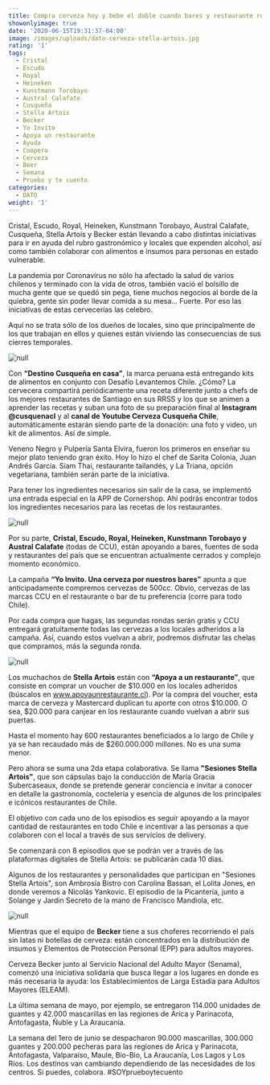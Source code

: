 ```yaml
---
title: Compra cerveza hoy y bebe el doble cuando bares y restaurante reabran
showonlyimage: true
date: '2020-06-15T19:31:37-04:00'
image: /images/uploads/dato-cerveza-stella-artois.jpg
rating: '1'
tags:
  - Cristal
  - Escudo
  - Royal
  - Heineken
  - Kunstmann Torobayo
  - Austral Calafate
  - Cusqueña
  - Stella Artois
  - Becker
  - Yo Invito
  - Apoya un restaurante
  - Ayuda
  - Coopera
  - Cerveza
  - Beer
  - Semana
  - Pruebo y te cuento
categories:
  - DATO
weight: '1'
---
```

Cristal, Escudo, Royal, Heineken, Kunstmann Torobayo, Austral Calafate, Cusqueña, Stella Artois y Becker están llevando a cabo distintas iniciativas para ir en ayuda del rubro gastronómico y locales que expenden alcohol, así como también colaborar con alimentos e insumos para personas en estado vulnerable.

<!--more-->

La pandemia por Coronavirus no sólo ha afectado la salud de varios chilenos y terminado con la vida de otros, también vació el bolsillo de mucha gente que se quedó sin pega, tiene muchos negocios al borde de la quiebra, gente sin poder llevar comida a su mesa… Fuerte. Por eso las iniciativas de estas cervecerías las celebro. 

Aquí no se trata sólo de los dueños de locales, sino que principalmente de los que trabajan en ellos y quienes están viviendo las consecuencias de sus cierres temporales.

![null](/images/uploads/dato-cerveza-cusquen-a2.jpg)

Con **“Destino Cusqueña en casa”**, la marca peruana está entregando kits de alimentos en conjunto con Desafío Levantemos Chile. ¿Cómo? La cervecera compartirá periódicamente una receta diferente junto a chefs de los mejores restaurantes de Santiago en sus RRSS y los que se animen a aprender las recetas y suban una foto de su preparación final al **Instagram** **@cusquenacl** y al **canal de Youtube Cerveza Cusqueña Chile**, automáticamente estarán siendo parte de la donación: una foto y video, un kit de alimentos. Así de simple.

Veneno Negro y Pulpería Santa Elvira, fueron los primeros en enseñar su mejor plato teniendo gran éxito. Hoy lo hizo el chef de Sarita Colonia, Juan Andrés García. Siam Thai, restaurante tailandés, y La Triana, opción vegetariana, también serán parte de la iniciativa. 

Para tener los ingredientes necesarios sin salir de la casa, se implementó una entrada especial en la APP de Cornershop. Ahí podrás encontrar todos los ingredientes necesarios para las recetas de los restaurantes. 

![null](/images/uploads/dato-cervezas-yoinvito.jpg)

Por su parte, **Cristal, Escudo, Royal, Heineken, Kunstmann Torobayo y Austral Calafate** (todas de CCU), están apoyando a bares, fuentes de soda y restaurantes del país que se encuentran actualmente cerrados y complejo momento económico.

La campaña **“Yo Invito. Una cerveza por nuestros bares”** apunta a que anticipadamente compremos cervezas de 500cc. Obvio, cervezas de las marcas CCU en el restaurante o bar de tu preferencia (corre para todo Chile). 

Por cada compra que hagas, las segundas rondas serán gratis y CCU entregará gratuitamente todas las cervezas a los locales adheridos a la campaña. Así, cuando estos vuelvan a abrir, podremos disfrutar las chelas que compramos, más la segunda ronda.

![null](/images/uploads/dato-cerveza-stella2.jpg)

Los muchachos de **Stella Artois** están con **“Apoya a un restaurante”**, que consiste en comprar un voucher de $10.000 en los locales adheridos (búscalos en www.apoyaunrestaurante.cl). Por la compra del voucher, esta marca de cerveza y Mastercard duplican tu aporte con otros $10.000. O sea, $20.000 para canjear en los restaurante cuando vuelvan a abrir sus puertas.

Hasta el momento hay 600 restaurantes beneficiados a lo largo de Chile y ya se han recaudado más de $260.000.000 millones. No es una suma menor.

Pero ahora se suma una 2da etapa colaborativa. Se llama **"Sesiones Stella Artois"**, que son cápsulas bajo la conducción de María Gracia Subercaseaux, donde se pretende generar conciencia e invitar a conocer en detalle la gastronomía, coctelería y esencia de algunos de los principales e icónicos restaurantes de Chile. 

El objetivo con cada uno de los episodios es seguir apoyando a la mayor cantidad de restaurantes en todo Chile e incentivar a las personas a que colaboren con el local a través de sus servicios de delivery.

Se comenzará con 8 episodios que se podrán ver a través de las plataformas digitales de Stella Artois: se publicarán cada 10 días.

Algunos de los restaurantes y personalidades que participan en "Sesiones Stella Artois", son Ambrosía Bistro con Carolina Bassan, el Lolita Jones, en donde veremos a Nicolás Yankovic. El episodio de la Picantería, junto a Solange y Jardin Secreto de la mano de Francisco Mandiola, etc.

![null](/images/uploads/dato-cerveza-becker-collage.jpg)

Mientras que el equipo de **Becker** tiene a sus choferes recorriendo el país sin latas ni botellas de cerveza: están concentrados en la distribución de insumos y Elementos de Protección Personal (EPP) para adultos mayores.

Cerveza Becker junto al Servicio Nacional del Adulto Mayor (Senama), comenzó una iniciativa solidaria que busca llegar a los lugares en donde es más necesaria la ayuda: los Establecimientos de Larga Estadía para Adultos Mayores (ELEAM). 

La última semana de mayo, por ejemplo, se entregaron 114.000 unidades de guantes y 42.000 mascarillas en las regiones de Arica y Parinacota, Antofagasta, Ñuble y La Araucanía. 

La semana del 1ero de junio se despacharon 90.000 mascarillas, 300.000 guantes y 200.000 pecheras para las regiones de Arica y Parinacota, Antofagasta, Valparaíso, Maule, Bio-Bio, La Araucanía, Los Lagos y Los Ríos. Los destinos van cambiando dependiendo de las necesidades de los centros. Si puedes, colabora. #SOYprueboytecuento

